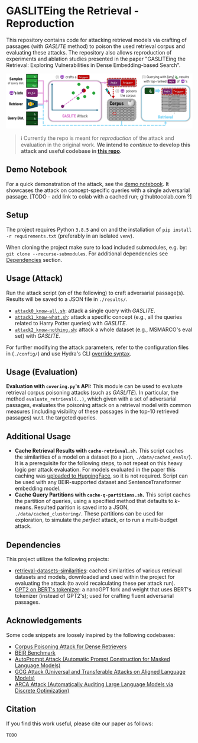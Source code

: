 # GASLITEing the Retrieval - Reproduction


This repository contains code for attacking retrieval models via crafting of passages (with _GASLITE_ method) to poison the used retrieval corpus and evaluating these attacks. 
The repository also allows reproduction of experiments and ablation studies presented in the paper "GASLITEing the Retrieval: Exploring Vulnerabilities in Dense Embedding-based Search".

![fig1.png](assets/fig1.png)

> ℹ️ Currently the repo is meant for _reproduction_ of the attack and evaluation in the original work. **We intend to _continue_ to develop this attack and useful codebase in [this repo](https://github.com/matanbt/attack-retrieval).**


## Demo Notebook
For a quick demonstration of the attack, see the [demo notebook](./demo.ipynb). It showcases the attack on concept-specific queries with a single adversarial passage. [TODO - add link to colab with a cached run; githubtocolab.com ?]

## Setup
The project requires Python `3.8.5` and on and the installation of `pip install -r requirements.txt` (preferably in an isolated `venv`). 

When cloning the project make sure to load included submodules, e.g. by: `git clone --recurse-submodules`. 
For additional dependencies see [Dependencies](#dependencies) section.
    
[//]: # (To update the submodules to the latest commit, run the following command:)
[//]: # (; git submodule update --remote)

## Usage (Attack)
Run the attack script (on of the following) to craft adversarial passage(s). Results will be saved to a JSON file in `./results/`.
   - [`attack0_know-all.sh`](scripts/attack0_knows-all.sh): attack a single query with _GASLITE_.
   - [`attack1_know-what.sh`](scripts/attack1_knows-what.sh): attack a specific concept (e.g., all the queries related to Harry Potter queries) with _GASLITE_.
   - [`attack2_know-nothing.sh`](scripts/attack2_knows-nothing.sh): attack a whole dataset (e.g., MSMARCO's eval set) with _GASLITE_.

For further modifying the attack parameters, refer to the configuration files in (`./config/`) and use Hydra's CLI [override syntax](https://hydra.cc/docs/advanced/override_grammar/basic/).

## Usage (Evaluation)

**Evaluation with `covering.py`'s API:** This module can be used to evaluate retrieval corpus poisoning attacks (such as _GASLITE_). In particular, the method `evaluate_retrieval(..)`, which given with a set of adversarial passages, evaluates the poisoning attack on a retrieval model with common measures (including visibility of these passages in the top-10 retrieved passages) w.r.t. the targeted queries.


## Additional Usage
- **Cache Retrieval Results with `cache-retrieval.sh`.** This script caches the similarities of a model on a dataset (to a json, `./data/cached_evals/`). It is a prerequisite for the following steps, to not repeat on this heavy logic per attack evaluation. For models evaluated in the paper this caching was [uploaded to HuggingFace](https://huggingface.co/datasets/MatanBT/retrieval-datasets-similarities/tree/main), so it is not required. Script can be used with any BEIR-supported dataset and SentenceTransformer embedding model.
- **Cache Query Partitions with `cache-q-partitions.sh`.** This script caches the partition of queries, using a specified method that defaults to _k_-means. Resulted parition is saved into a JSON, `./data/cached_clustering/`. These partitions can be used for exploration, to simulate the _perfect_ attack, or to run a multi-budget attack.


## Dependencies
This project utilizes the following projects:
- [retrieval-datasets-similarities](https://huggingface.co/datasets/MatanBT/retrieval-datasets-similarities/tree/main):
cached similarities of various retrieval datasets and models, downloaded  and used within the project for evaluating the attack (to avoid recalculating these per attack run).
- [GPT2 on BERT's tokenizer](https://github.com/matanbt/nanoGPT/tree/master): a nanoGPT fork and weight that uses BERT's tokenizer (instead of GPT2's); used for crafting fluent adversarial passages.


## Acknowledgements
Some code snippets are loosely inspired by the following codebases:
- [Corpus Poisoning Attack for Dense Retrievers
](https://github.com/princeton-nlp/corpus-poisoning)
- [BEIR Benchmark](https://github.com/beir-cellar/beir)
- [AutoPrompt Attack (Automatic Prompt Construction for Masked Language Models)](https://github.com/ucinlp/autoprompt)
- [GCG Attack (Universal and Transferable Attacks on Aligned Language Models)](https://github.com/llm-attacks/llm-attacks)
- [ARCA Attack (Automatically Auditing Large Language Models via Discrete Optimization)](https://github.com/ejones313/auditing-llms)


## Citation
If you find this work useful, please cite our paper as follows:
```
TODO	 
```
